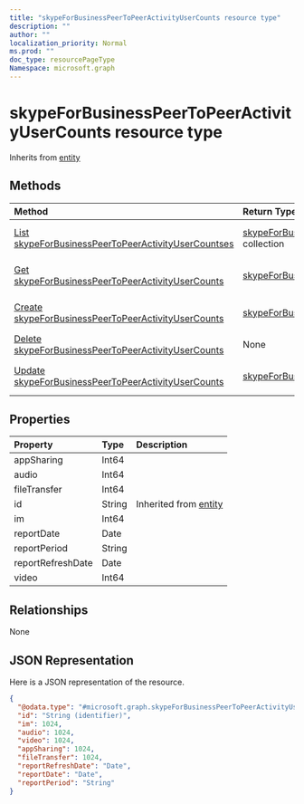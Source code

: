 ```yaml
---
title: "skypeForBusinessPeerToPeerActivityUserCounts resource type"
description: ""
author: ""
localization_priority: Normal
ms.prod: ""
doc_type: resourcePageType
Namespace: microsoft.graph
---
```



# skypeForBusinessPeerToPeerActivityUserCounts resource type




Inherits from [entity](../resources/entity.md)

## Methods
|Method|Return Type|Description|
|:---|:---|:---|
|[List skypeForBusinessPeerToPeerActivityUserCountses](../api/skypeforbusinesspeertopeeractivityusercounts-list.md)|[skypeForBusinessPeerToPeerActivityUserCounts](../resources/skypeForBusinessPeerToPeerActivityUserCounts.md) collection|List properties and relationships of the [skypeForBusinessPeerToPeerActivityUserCounts](../resources/skypeforbusinesspeertopeeractivityusercounts.md) objects.|
|[Get skypeForBusinessPeerToPeerActivityUserCounts](../api/skypeforbusinesspeertopeeractivityusercounts-get.md)|[skypeForBusinessPeerToPeerActivityUserCounts](../resources/skypeForBusinessPeerToPeerActivityUserCounts.md)|Read properties and relationships of the [skypeForBusinessPeerToPeerActivityUserCounts](../resources/skypeforbusinesspeertopeeractivityusercounts.md) object.|
|[Create skypeForBusinessPeerToPeerActivityUserCounts](../api/skypeforbusinesspeertopeeractivityusercounts-create.md)|[skypeForBusinessPeerToPeerActivityUserCounts](../resources/skypeForBusinessPeerToPeerActivityUserCounts.md)|Create a new [skypeForBusinessPeerToPeerActivityUserCounts](../resources/skypeforbusinesspeertopeeractivityusercounts.md) object.|
|[Delete skypeForBusinessPeerToPeerActivityUserCounts](../api/skypeforbusinesspeertopeeractivityusercounts-delete.md)|None|Deletes a [skypeForBusinessPeerToPeerActivityUserCounts](../resources/skypeforbusinesspeertopeeractivityusercounts.md).|
|[Update skypeForBusinessPeerToPeerActivityUserCounts](../api/skypeforbusinesspeertopeeractivityusercounts-update.md)|[skypeForBusinessPeerToPeerActivityUserCounts](../resources/skypeForBusinessPeerToPeerActivityUserCounts.md)|Update the properties of a [skypeForBusinessPeerToPeerActivityUserCounts](../resources/skypeforbusinesspeertopeeractivityusercounts.md) object.|

## Properties
|Property|Type|Description|
|:---|:---|:---|
|appSharing|Int64||
|audio|Int64||
|fileTransfer|Int64||
|id|String| Inherited from [entity](../resources/entity.md)|
|im|Int64||
|reportDate|Date||
|reportPeriod|String||
|reportRefreshDate|Date||
|video|Int64||

## Relationships
None

## JSON Representation
Here is a JSON representation of the resource.
<!-- {
  "blockType": "resource",
  "keyProperty": "id",
  "@odata.type": "microsoft.graph.skypeForBusinessPeerToPeerActivityUserCounts",
  "baseType": "microsoft.graph.entity",
  "openType": false
}
-->
``` json
{
  "@odata.type": "#microsoft.graph.skypeForBusinessPeerToPeerActivityUserCounts",
  "id": "String (identifier)",
  "im": 1024,
  "audio": 1024,
  "video": 1024,
  "appSharing": 1024,
  "fileTransfer": 1024,
  "reportRefreshDate": "Date",
  "reportDate": "Date",
  "reportPeriod": "String"
}
```

